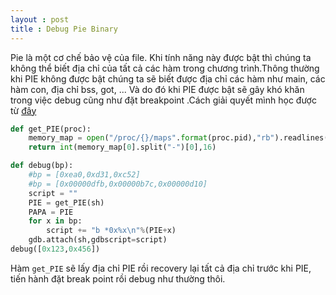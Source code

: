 ```yaml
---
layout : post 
title : Debug Pie Binary  
--- 
```


Pie là một cơ chế bảo vệ của file. Khi tính năng này được bật thì chúng ta không thể biết địa chỉ của tất cả các hàm trong chương trình.Thông thường khi PIE không được bật chúng ta sẽ biết được địa chỉ các hàm như main, các hàm con, địa chỉ bss, got, ... Và do đó khi PIE được bật sẽ gây khó khăn trong việc debug cũng như đặt breakpoint .Cách giải quyết mình học được từ [đây](https://teamrocketist.github.io/2019/08/17/Pwn-RedpwnCTF-penpal-world/)  

```python  
def get_PIE(proc):
    memory_map = open("/proc/{}/maps".format(proc.pid),"rb").readlines()
    return int(memory_map[0].split("-")[0],16)

def debug(bp):
    #bp = [0xea0,0xd31,0xc52]
    #bp = [0x00000dfb,0x00000b7c,0x00000d10]
    script = ""
    PIE = get_PIE(sh)
    PAPA = PIE
    for x in bp:
        script += "b *0x%x\n"%(PIE+x)
    gdb.attach(sh,gdbscript=script) 
debug([0x123,0x456])
```  
Hàm ```get_PIE``` sẽ lấy địa chỉ PIE rồi recovery lại tất cả địa chỉ trước khi PIE, tiến hành đặt break point rồi debug như thường thôi.

